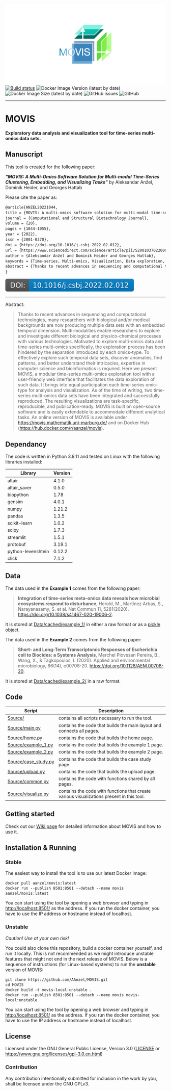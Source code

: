 ![movis_logo_banner](./Source/images/movis_logo_banner.png)
[![Build status](https://github.com/AAnzel/MOVIS/actions/workflows/main.yml/badge.svg)](https://github.com/AAnzel/MOVIS/actions/workflows/main.yml)
![Docker Image Version (latest by date)](https://img.shields.io/docker/v/aanzel/movis)
![Docker Image Size (latest by date)](https://img.shields.io/docker/image-size/aanzel/movis)
![GitHub issues](https://img.shields.io/github/issues-raw/AAnzel/MOVIS)
![GitHub](https://img.shields.io/github/license/AAnzel/MOVIS)

---
# MOVIS

**Exploratory data analysis and visualization tool for time-series multi-omics data sets.**


## Manuscript

This tool is created for the following paper:

***"MOVIS: A Multi-Omics Software Solution for Multi-modal Time-Series Clustering, Embedding, and Visualizing Tasks"*** by Aleksandar Anžel, Dominik Heider, and Georges Hattab

Please cite the paper as:
```latex
@article{ANZEL20221044,
title = {MOVIS: A multi-omics software solution for multi-modal time-series clustering, embedding, and visualizing tasks},
journal = {Computational and Structural Biotechnology Journal},
volume = {20},
pages = {1044-1055},
year = {2022},
issn = {2001-0370},
doi = {https://doi.org/10.1016/j.csbj.2022.02.012},
url = {https://www.sciencedirect.com/science/article/pii/S2001037022000526},
author = {Aleksandar Anžel and Dominik Heider and Georges Hattab},
keywords = {Time-series, Multi-omics, Visualization, Data exploration, Temporal multi-omics, Longitudinal multi-omics},
abstract = {Thanks to recent advances in sequencing and computational technologies, many researchers with biological and/or medical backgrounds are now producing multiple data sets with an embedded temporal dimension. Multi-modalities enable researchers to explore and investigate different biological and physico-chemical processes with various technologies. Motivated to explore multi-omics data and time-series multi-omics specifically, the exploration process has been hindered by the separation introduced by each omics-type. To effectively explore such temporal data sets, discover anomalies, find patterns, and better understand their intricacies, expertise in computer science and bioinformatics is required. Here we present MOVIS, a modular time-series multi-omics exploration tool with a user-friendly web interface that facilitates the data exploration of such data. It brings into equal participation each time-series omic-type for analysis and visualization. As of the time of writing, two time-series multi-omics data sets have been integrated and successfully reproduced. The resulting visualizations are task-specific, reproducible, and publication-ready. MOVIS is built on open-source software and is easily extendable to accommodate different analytical tasks. An online version of MOVIS is available under https://movis.mathematik.uni-marburg.de/ and on Docker Hub (https://hub.docker.com/r/aanzel/movis).}
}
```

[![DOI](./Source/images/movis_doi.svg)](https://www.sciencedirect.com/science/article/pii/S2001037022000526?via%3Dihub)

---
Abstract:

> Thanks to recent advances in sequencing and computational technologies, many researchers with biological and/or medical backgrounds are now producing multiple data sets with an embedded temporal dimension. Multi-modalities enable researchers to explore and investigate different biological and physico-chemical processes with various technologies. Motivated to explore multi-omics data and time-series multi-omics specifically, the exploration process has been hindered by the separation introduced by each omics-type. To effectively explore such temporal data sets, discover anomalies, find patterns, and better understand their intricacies, expertise in computer science and bioinformatics is required. Here we present MOVIS, a modular time-series multi-omics exploration tool with a user-friendly web interface that facilitates the data exploration of such data. It brings into equal participation each time-series omic-type for analysis and visualization. As of the time of writing, two time-series multi-omics data sets have been integrated and successfully reproduced. The resulting visualizations are task-specific, reproducible, and publication-ready. MOVIS is built on open-source software and is easily extendable to accommodate different analytical tasks. An online version of MOVIS is available under https://movis.mathematik.uni-marburg.de/ and on Docker Hub (https://hub.docker.com/r/aanzel/movis).


## Dependancy

The code is written in Python 3.8.11 and tested on Linux with the following libraries installed:

|Library|Version|
|---|---|
|altair|4.1.0|
|altair_saver|0.5.0|
|biopython|1.78|
|gensim|4.0.1|
|numpy|1.21.2|
|pandas|1.3.5|
|scikit-learn|1.0.2|
|scipy|1.7.3|
|streamlit|1.5.1|
|protobuf|3.19.1|
|python-levenshtein|0.12.2|
|click|7.1.2|

## Data
The data used in the **Example 1** comes from the following paper:

> **Integration of time-series meta-omics data reveals how microbial ecosystems respond to disturbance**, Herold, M., Martínez Arbas, S., Narayanasamy, S. et al. Nat Commun 11, 5281(2020).
https://doi.org/10.1038/s41467-020-19006-2.

It is stored at [Data/cached/example_1/](./Data/cached/example_1) in either a raw format or as a [pickle](https://docs.python.org/3/library/pickle.html) object.

The data used in the **Example 2** comes from the following paper:

> **Short- and Long-Term Transcriptomic Responses of Escherichia coli to Biocides: a Systems Analysis**, Merchel Piovesan Pereira, B., Wang, X., & Tagkopoulos, I. (2020). Applied and environmental microbiology, 86(14), e00708-20.
https://doi.org/10.1128/AEM.00708-20.

It is stored at [Data/cached/example_2/](./Data/cached/example_2) in a raw format.


## Code
|Script|Description|
|---|---|
|[Source/](./Source/)|contains all scripts necessary to run the tool.
|[Source/main.py](./Source/main.py)|contains the code that builds the main layout and connects all pages.
|[Source/home.py](./Source/home.py)|contains the code that builds the home page.
|[Source/example_1.py](./Source/example_1.py)|contains the code that builds the example 1 page.
|[Source/example_2.py](./Source/example_2.py)|contains the code that builds the example 2 page.
|[Source/case_study.py](./Source/case_study.py)|contains the code that builds the case study page.
|[Source/upload.py](./Source/upload.py)|contains the code that builds the upload page.
|[Source/common.py](./Source/common.py)|contains the code with functions shared by all pages.
|[Source/visualize.py](./Source/visualize.py)|contains the code with functions that create various visualizations present in this tool.

## Getting started
Check out our [Wiki page](https://github.com/AAnzel/MOVIS/wiki) for detailed information about MOVIS and how to use it.

## Installation & Running
### Stable
The easiest way to install the tool is to use our latest Docker image:

```
docker pull aanzel/movis:latest
docker run --publish 8501:8501 --detach --name movis aanzel/movis:latest
```


You can start using the tool by opening a web browser and typing in [http://localhost:8501/](http://localhost:8501/) as the address. If you run the docker container, you have to use the IP address or hostname instead of localhost.

### Unstable
*Caution! Use at your own risk!*

You could also clone this repository, build a docker container yourself, and run it locally. This is not recommended as we might introduce unstable features that might not end in the next release of MOVIS. Below is a sequence of instructions (for Linux-based systems) to run the **unstable** version of MOVIS:

```
git clone https://github.com/AAnzel/MOVIS.git
cd MOVIS
docker build -t movis-local:unstable .
docker run --publish 8501:8501 --detach --name movis movis-local:unstable
```

You can start using the tool by opening a web browser and typing in [http://localhost:8501/](http://localhost:8501/) as the address. If you run the docker container, you have to use the IP address or hostname instead of localhost.

## License

Licensed under the GNU General Public License, Version 3.0 ([LICENSE](./LICENSE) or https://www.gnu.org/licenses/gpl-3.0.en.html)

### Contribution

Any contribution intentionally submitted for inclusion in the work by you, shall be licensed under the GNU GPLv3.
